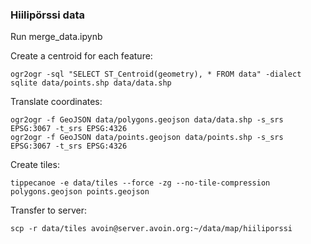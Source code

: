 ### Hiilipörssi data

Run merge_data.ipynb

Create a centroid for each feature:

    ogr2ogr -sql "SELECT ST_Centroid(geometry), * FROM data" -dialect sqlite data/points.shp data/data.shp

Translate coordinates:

    ogr2ogr -f GeoJSON data/polygons.geojson data/data.shp -s_srs EPSG:3067 -t_srs EPSG:4326
    ogr2ogr -f GeoJSON data/points.geojson data/points.shp -s_srs EPSG:3067 -t_srs EPSG:4326

Create tiles:

    tippecanoe -e data/tiles --force -zg --no-tile-compression polygons.geojson points.geojson

Transfer to server:
    
    scp -r data/tiles avoin@server.avoin.org:~/data/map/hiiliporssi